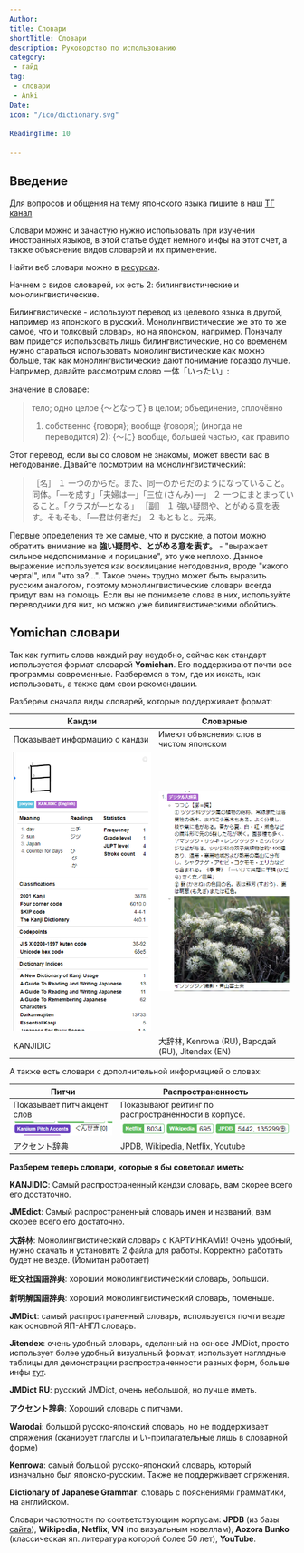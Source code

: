 ```yaml
---
Author:
title: Словари
shortTitle: Словари
description: Руководство по использованию
category: 
 - гайд
tag:
 - словари
 - Anki
Date: 
icon: "/ico/dictionary.svg"

ReadingTime: 10

---
```


## Введение

Для вопросов и общения на тему японского языка пишите в наш [ТГ канал](https://t.me/kotowari)

Словари можно и зачастую нужно использовать при изучении иностранных языков, в этой статье будет немного инфы на этот счет, а также объяснение видов словарей и их применение.

Найти веб словари можно в [ресурсах](/resources).

Начнем с видов словарей, их есть 2: билингвистические и монолингвистические.

Билингвистическе - используют перевод из целевого языка в другой, например из японского в русский. Монолингвистические же это то же самое, что и толковый словарь, но на японском, например. Поначалу вам придется использовать лишь билингвистические, но со временем нужно стараться использовать монолингвистические как можно больше, так как монолингвистические дают понимание гораздо лучше. Например, давайте рассмотрим слово 一体「いったい」:

значение в словаре:

>тело; одно целое
>{～となって} в целом; объединение, сплочённо
>1) собственно {говоря}; вообще {говоря}; (иногда не переводится)
>2): {～に} вообще, большей частью, как правило

Этот перевод, если вы со словом не знакомы, может ввести вас в негодование. Давайте посмотрим на монолингвистический:

>［名］
>１ 一つのからだ。また、同一のからだのようになっていること。同体。「—を成す」「夫婦は—」「三位 (さんみ) —」
>２ 一つにまとまっていること。「クラスが—となる」
>［副］
>１ 強い疑問や、とがめる意を表す。そもそも。「—君は何者だ」
>２ もともと。元来。

Первые определения те же самые, что и русские, а потом можно обратить внимание на **強い疑問や、とがめる意を表す。** - "выражает сильное недопонимание и порицание", это уже неплохо. Данное выражение используется как восклицание негодования, вроде "какого черта!", или "что за?...". Такое очень трудно может быть выразить русским аналогом, поэтому монолингвистические словари всегда придут вам на помощь. Если вы не понимаете слова в них, используйте переводчики для них, но можно уже билингвистическими обойтись.

## Yomichan словари

Так как гуглить слова каждый рау неудобно, сейчас как стандарт используется формат словарей **Yomichan**. Его поддерживают почти все программы современные. Разберемся в том, где их искать, как использовать, а также дам свои рекомендации.

Разберем сначала виды словарей, которые поддерживает формат:

| Кандзи                         | Словарные              | 
|--------------------------------|-----------------------------------------|
| Показывает информацию о кандзи | Имеют объяснения слов в чистом японском | 
| ![](/imgvid/kanjidic.png)  | ![](/imgvid/monoling.png)   |
| KANJIDIC                       | 大辞林, Kenrowa (RU), Вародай (RU), Jitendex (EN)    |

А также есть словари с дополнительной информацией о словах:

| Питчи                       | Распространенность                                  |
|-----------------------------|-----------------------------------------------------|
| Показывает питч акцент слов | Показывают рейтинг по распространенности в корпусе. |
| ![](/imgvid/pitch.png) | ![](/imgvid/frequency.png)                 |
| アクセント辞典              | JPDB, Wikipedia, Netflix, Youtube                   |

**Разберем теперь словари, которые я бы советовал иметь:**

**KANJIDIC**: Самый распространенный кандзи словарь, вам скорее всего его достаточно.

**JMEdict**: Самый распространенный словарь имен и названий, вам скорее всего его достаточно.

**大辞林**: Монолингвистический словарь с КАРТИНКАМИ! Очень удобный, нужно скачать и установить 2 файла для работы. Корректно работать будет не везде. (Йомитан работает)

**旺文社国語辞典**: хороший монолингвистический словарь, большой.

**新明解国語辞典**: хороший монолингвистический словарь, поменьше.

**JMDict**: самый распространенный словарь, используется почти везде как основной ЯП-АНГЛ словарь.

**Jitendex**: очень удобный словарь, сделанный на основе JMDict, просто использует более удобный визуальный формат, использует наглядные таблицы для демонстрации распространенности разных форм, больше инфы [тут](https://jitendex.org/).    

**JMDict RU**: русский JMDict, очень небольшой, но лучше иметь.

**アクセント辞典**: Хороший словарь с питчами.

**Warodai**: большой русско-японский словарь, но не поддерживает спряжения (сканирует глаголы и い-прилагательные лишь в словарной форме)

**Kenrowa**: самый большой русско-японский словарь, который изначально был японско-русским. Также не поддерживает спряжения.

**Dictionary of Japanese Grammar**: словарь с пояснениями грамматики, на английском.

Словари частотности по соответствующим корпусам: **JPDB** (из базы [сайта](https://jpdb.io/)), **Wikipedia**, **Netflix**, **VN** (по визуальным новеллам), **Aozora Bunko** (классическая яп. литература которой более 50 лет), **YouTube**.
